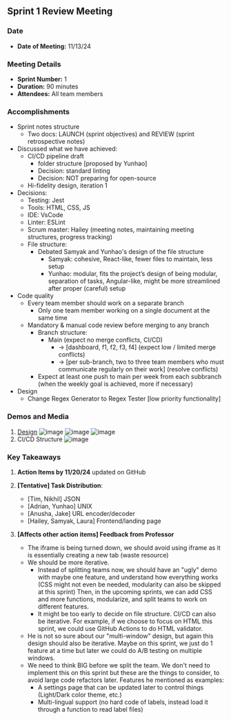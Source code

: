 ## Sprint 1 Review Meeting

### Date

- **Date of Meeting:** 11/13/24

### Meeting Details

- **Sprint Number:** 1
- **Duration:** 90 minutes
- **Attendees:** All team members

### Accomplishments

- Sprint notes structure
  - Two docs: LAUNCH (sprint objectives) and REVIEW (sprint retrospective notes)
- Discussed what we have achieved:
  - CI/CD pipeline draft
    - folder structure [proposed by Yunhao]
    - Decision: standard linting
    - Decision: NOT preparing for open-source
  - Hi-fidelity design, iteration 1
- Decisions:
  - Testing: Jest
  - Tools: HTML, CSS, JS
  - IDE: VsCode
  - Linter: ESLint
  - Scrum master: Hailey (meeting notes, maintaining meeting structures, progress tracking)
  - File structure:
    - Debated Samyak and Yunhao's design of the file structure
      - Samyak: cohesive, React-like, fewer files to maintain, less setup
      - Yunhao: modular, fits the project’s design of being modular, separation of tasks, Angular-like, might be more streamlined after proper (careful) setup
- Code quality
  - Every team member should work on a separate branch
    - Only one team member working on a single document at the same time
  - Mandatory & manual code review before merging to any branch
    - Branch structure:
      - Main (expect no merge conflicts, CI/CD)
        - -> [dashboard, f1, f2, f3, f4] (expect low / limited merge conflicts)
        - -> [per sub-branch, two to three team members who must communicate regularly on their work] (resolve conflicts)
    - Expect at least one push to main per week from each subbranch (when the weekly goal is achieved, more if necessary)
- Design
  - Change Regex Generator to Regex Tester [low priority functionality]

### Demos and Media

1. [Design](<https://www.figma.com/design/3ih44WsGIx62IKSIrP5QG3/DashStack---Free-Admin-Dashboard-UI-Kit---Admin-%26-Dashboard-Ui-Kit---Admin-Dashboard-(Community)?node-id=0-1&t=nGnziJh8RQ1oRA2a-1>)
   ![image](https://github.com/user-attachments/assets/5e9081d0-1af0-4c41-99c9-e4d2f7c16565)
   ![image](https://github.com/user-attachments/assets/25284470-7932-45ef-a65d-13383f8afa46)
   ![image](https://github.com/user-attachments/assets/3eb28820-d697-4c49-a9db-4f95f2e2e6e7)
2. CI/CD Structure
   ![image](https://github.com/user-attachments/assets/c0a0038c-cb0c-48cf-8c74-7e0d777d6ac8)

### Key Takeaways

1. **Action Items by 11/20/24** updated on GitHub

2. **[Tentative] Task Distribution**:

   - [Tim, Nikhil] JSON
   - [Adrian, Yunhao] UNIX
   - [Anusha, Jake] URL encoder/decoder
   - [Hailey, Samyak, Laura] Frontend/landing page

3. **[Affects other action items] Feedback from Professor**
   - The iframe is being turned down, we should avoid using iframe as it is essentially creating a new tab (waste resource)
   - We should be more iterative.
     - Instead of splitting teams now, we should have an "ugly" demo with maybe one feature, and understand how everything works (CSS might not even be needed, modularity can also be skipped at this sprint)
       Then, in the upcoming sprints, we can add CSS and more functions, modularize, and split teams to work on different features.
     - It might be too early to decide on file structure. CI/CD can also be iterative. For example, if we choose to focus on HTML this sprint, we could use GitHub Actions to do HTML validator.
   - He is not so sure about our "multi-window" design, but again this design should also be iterative. Maybe on this sprint, we just do 1 feature at a time but later we could do A/B testing on multiple windows.
   - We need to think BIG before we split the team. We don't need to implement this on this sprint but these are the things to consider, to avoid large code refactors later. Features he mentioned as examples:
     - A settings page that can be updated later to control things (Light/Dark color theme, etc.)
     - Multi-lingual support (no hard code of labels, instead load it through a function to read label files)

